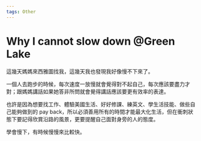 ```yaml
---
tags: Other
---
```


# Why I cannot slow down @Green Lake

這幾天媽媽來西雅圖找我，這幾天我也發現我好像慢不下來了。

一個人去跑步的時候，每次速度一放慢就會覺得對不起自己，每次應該要盡力才對；跟媽媽講話如果她答非所問就會覺得講話應該要更有效率的表達。

也許是因為想要找工作、體驗美國生活、好好修課、練英文、學生活技能、做些自己能夠做到的 pay back，所以必須善用所有的時間才能最大化生活，但在衝刺狀態下要記得欣賞沿路的風景，更要提醒自己面對身旁的人的態度。

學會慢下，有時候慢慢來比較快。